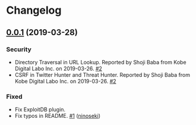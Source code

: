 # Changelog

## [0.0.1](https://github.com/nict-csl/exist/tree/v0.0.1) (2019-03-28)
### Security
- Directory Traversal in URL Lookup. Reported by Shoji Baba from Kobe Digital Labo Inc. on 2019-03-26. [#2](https://github.com/nict-csl/exist/pull/2)
- CSRF in Twitter Hunter and Threat Hunter. Reported by Shoji Baba from Kobe Digital Labo Inc. on 2019-03-26. [#2](https://github.com/nict-csl/exist/pull/2)

### Fixed
- Fix ExploitDB plugin.
- Fix typos in README. [#1](https://github.com/nict-csl/exist/pull/1) ([ninoseki](https://github.com/ninoseki))
